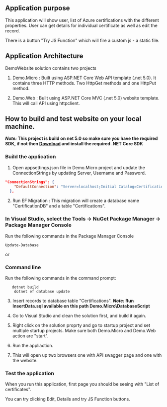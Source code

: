 ## Application purpose
This application will show user, list of Azure certifications with the different properties. User can get details for individual certificate as well as edit the record.

There is a button "Try JS Function" which will fire a custom js - a static file.

## Application Architecture
DemoWebsite solution contains two projects 

1. Demo.Micro : Built using ASP.NET Core Web API template (.net 5.0). It contains three HTTP methods. Two HttpGet methods and one HttpPut method.

2. Demo.Web : Built using ASP.NET Core MVC (.net 5.0) website template. This will call API using httpclient.


## How to build and test website on your local machine.
***Note:* This project is build on net 5.0 so make sure you have the required SDK, if not then [Download](https://www.microsoft.com/net/download) and install the required .NET Core SDK**

### Build the application
1. Open appsettings.json file in Demo.Micro project and update the ConnectionStrings by updating Server, Username and Password.

```json
"ConnectionStrings": {
    "DefaultConnection": "Server=localhost;Initial Catalog=CertificationDB;User ID=xxxxx;Password=xxxxx;"
  },
```

2. Run EF Migration : This migration will create a database name "CertificationDB" and a table "Certifications".

### In Visual Studio, select the Tools -> NuGet Package Manager -> Package Manager Console

Run the following commands in the Package Manager Console
   ```console   
   Update-Database
   ```

   or 

### Command line

Run the following commands in the command prompt:
```console   
   dotnet build    
    dotnet ef database update
   ```
    

3. Insert records to database table "Certifications". 
***Note:* Run InsertData.sql available on this path Demo.Micro\DatabaseScript**

4. Go to Visual Studio and clean the solution first, and build it again.
5. Right click on the solution proprty and go to startup project and set multiple startup projects. Make sure both Demo.Micro and Demo.Web action are "start".
6. Run the appliaction.
7. This will open up two browsers one with API swagger page and one with the website.

### Test the application
When you run this application, first page you should be seeing with "List of certificates".

You can try clicking Edit, Details and try JS Function buttons.

